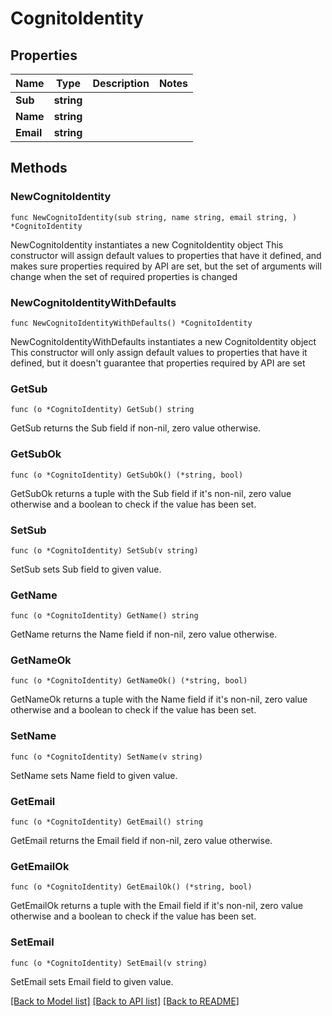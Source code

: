 # CognitoIdentity

## Properties

Name | Type | Description | Notes
------------ | ------------- | ------------- | -------------
**Sub** | **string** |  | 
**Name** | **string** |  | 
**Email** | **string** |  | 

## Methods

### NewCognitoIdentity

`func NewCognitoIdentity(sub string, name string, email string, ) *CognitoIdentity`

NewCognitoIdentity instantiates a new CognitoIdentity object
This constructor will assign default values to properties that have it defined,
and makes sure properties required by API are set, but the set of arguments
will change when the set of required properties is changed

### NewCognitoIdentityWithDefaults

`func NewCognitoIdentityWithDefaults() *CognitoIdentity`

NewCognitoIdentityWithDefaults instantiates a new CognitoIdentity object
This constructor will only assign default values to properties that have it defined,
but it doesn't guarantee that properties required by API are set

### GetSub

`func (o *CognitoIdentity) GetSub() string`

GetSub returns the Sub field if non-nil, zero value otherwise.

### GetSubOk

`func (o *CognitoIdentity) GetSubOk() (*string, bool)`

GetSubOk returns a tuple with the Sub field if it's non-nil, zero value otherwise
and a boolean to check if the value has been set.

### SetSub

`func (o *CognitoIdentity) SetSub(v string)`

SetSub sets Sub field to given value.


### GetName

`func (o *CognitoIdentity) GetName() string`

GetName returns the Name field if non-nil, zero value otherwise.

### GetNameOk

`func (o *CognitoIdentity) GetNameOk() (*string, bool)`

GetNameOk returns a tuple with the Name field if it's non-nil, zero value otherwise
and a boolean to check if the value has been set.

### SetName

`func (o *CognitoIdentity) SetName(v string)`

SetName sets Name field to given value.


### GetEmail

`func (o *CognitoIdentity) GetEmail() string`

GetEmail returns the Email field if non-nil, zero value otherwise.

### GetEmailOk

`func (o *CognitoIdentity) GetEmailOk() (*string, bool)`

GetEmailOk returns a tuple with the Email field if it's non-nil, zero value otherwise
and a boolean to check if the value has been set.

### SetEmail

`func (o *CognitoIdentity) SetEmail(v string)`

SetEmail sets Email field to given value.



[[Back to Model list]](../README.md#documentation-for-models) [[Back to API list]](../README.md#documentation-for-api-endpoints) [[Back to README]](../README.md)


